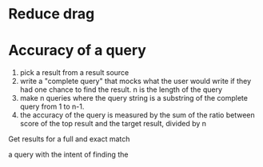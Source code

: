 
# Reduce drag


# Accuracy of a query

1. pick a result from a result source
2. write a "complete query" that mocks what the user would write if they had one chance to find the result. n is the length of the query
3. make n queries where the query string is a substring of the complete query from 1 to n-1.
4. the accuracy of the query is measured by the sum of the ratio between score of the top result and the target result, divided by n

Get results for a full and exact match

a query with the intent of finding the 

